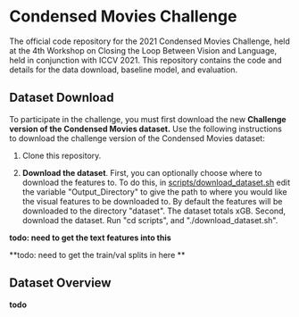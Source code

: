 # Condensed Movies Challenge 

The official code repository for the 2021 Condensed Movies Challenge, held at the 4th Workshop on Closing the Loop Between Vision and Language, held in conjunction with ICCV 2021. This repository contains the code and details for the data download, baseline model, and evaluation.

## Dataset Download

To participate in the challenge, you must first download the new **Challenge version of the Condensed Movies dataset.** Use the following instructions to download the challenge version of the Condensed Movies dataset:

1) Clone this repository.

2)  **Download the dataset**. First, you can optionally choose where to download the features to. To do this, in [scripts/download_dataset.sh](https://github.com/m-bain/CondensedMovies-chall/blob/main/scripts/download_dataset.sh "download_dataset.sh") edit the variable "Output_Directory" to give the path to where you would like the visual features to be downloaded to. By default the features will be downloaded to the directory "dataset". The dataset totals xGB.  Second, download the dataset. Run "cd scripts", and "./download_dataset.sh". 

**todo: need to get the text features into this**

**todo: need to get the train/val splits in here **

## Dataset Overview

**todo**
